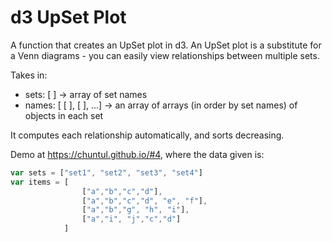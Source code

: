# d3 UpSet Plot

A function that creates an UpSet plot in d3. An UpSet plot is a substitute for a Venn diagrams - you can easily view relationships between multiple sets. 

Takes in:
- sets: [ ] -> array of set names
- names: [ [ ], [ ], ...] -> an array of arrays (in order by set names) of objects in each set

It computes each relationship automatically, and sorts decreasing.

Demo at https://chuntul.github.io/#4, where the data given is:
```javascript
var sets = ["set1", "set2", "set3", "set4"]
var items = [
                ["a","b","c","d"],
                ["a","b","c","d", "e", "f"],
                ["a","b","g", "h", "i"],
                ["a","i", "j","c","d"]
            ]
```
